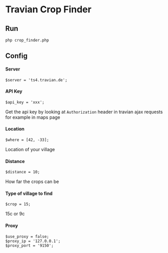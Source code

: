 # Travian Crop Finder

## Run
    php crop_finder.php

## Config

#### Server
    $server = 'ts4.travian.de';
    
#### API Key
    $api_key = 'xxx';
Get the api key by looking at ```Authorization``` header in travian ajax requests for example in maps page

#### Location
    $where = [42, -33];
Location of your village

#### Distance
    $distance = 10;
How far the crops can be
    
#### Type of village to find
    $crop = 15;
15c or 9c

#### Proxy
    $use_proxy = false;
    $proxy_ip = '127.0.0.1';
    $proxy_port = '9150';
